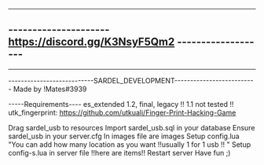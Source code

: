 -----------------------------------------------------------------------
--------------------- https://discord.gg/K3NsyF5Qm2 -------------------
-----------------------------------------------------------------------
-----------------------------------------------------------------------
---------------------------SARDEL_DEVELOPMENT--------------------------
Made by !Mates#3939

-----Requirements----
es_extended 1.2, final, legacy  !! 1.1 not tested !!
utk_fingerprint: https://github.com/utkuali/Finger-Print-Hacking-Game



Drag sardel_usb to resources
Import sardel_usb.sql in your database
Ensure sardel_usb in your server.cfg
In images file are images
Setup config.lua "You can add how many location as you want !!usually 1 for 1 usb !! " 
Setup config-s.lua in server file !!here are items!!
Restart server 
Have fun ;)